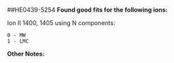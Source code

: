 ##HE0439-5254
**Found good fits for the following ions:**

Ion II 1400, 1405 using N components:
```
0 - MW
1 - LMC
```


**Other Notes:**

